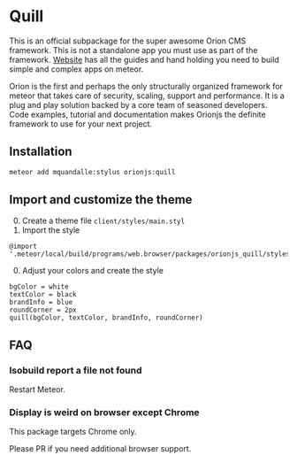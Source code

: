 # Quill
This is an official subpackage for the super awesome Orion CMS framework. This is not a standalone app you must use as part of the framework.
[Website](http://Orionjs.org) has all the guides and hand holding you need to build simple and complex apps on meteor.

Orion is the first and perhaps the only structurally organized framework for meteor that takes care of security, scaling, support and performance. It is a plug and play solution backed by a core team of seasoned developers. Code examples, tutorial and documentation makes Orionjs the definite framework to use for your next project.

## Installation
```bash
meteor add mquandalle:stylus orionjs:quill
```

## Import and customize the theme
0. Create a theme file `client/styles/main.styl`
0. Import the style
  ```stylus
  @import '.meteor/local/build/programs/web.browser/packages/orionjs_quill/styles/quill'
  ```
0. Adjust your colors and create the style
  ```stylus
  bgColor = white
  textColor = black
  brandInfo = blue
  roundCorner = 2px
  quill(bgColor, textColor, brandInfo, roundCorner)
  ```

## FAQ
### Isobuild report a file not found
Restart Meteor.
### Display is weird on browser except Chrome
This package targets Chrome only.

Please PR if you need additional browser support.
